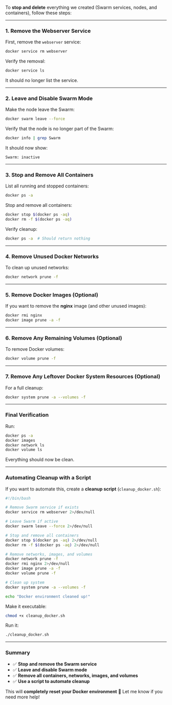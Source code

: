To **stop and delete** everything we created (Swarm services, nodes, and containers), follow these steps:

---

### **1. Remove the Webserver Service**
First, remove the `webserver` service:
```sh
docker service rm webserver
```
Verify the removal:
```sh
docker service ls
```
It should no longer list the service.

---

### **2. Leave and Disable Swarm Mode**
Make the node leave the Swarm:
```sh
docker swarm leave --force
```
Verify that the node is no longer part of the Swarm:
```sh
docker info | grep Swarm
```
It should now show:
```
Swarm: inactive
```

---

### **3. Stop and Remove All Containers**
List all running and stopped containers:
```sh
docker ps -a
```
Stop and remove all containers:
```sh
docker stop $(docker ps -aq)
docker rm -f $(docker ps -aq)
```
Verify cleanup:
```sh
docker ps -a  # Should return nothing
```

---

### **4. Remove Unused Docker Networks**
To clean up unused networks:
```sh
docker network prune -f
```

---

### **5. Remove Docker Images (Optional)**
If you want to remove the **nginx** image (and other unused images):
```sh
docker rmi nginx
docker image prune -a -f
```

---

### **6. Remove Any Remaining Volumes (Optional)**
To remove Docker volumes:
```sh
docker volume prune -f
```

---

### **7. Remove Any Leftover Docker System Resources (Optional)**
For a full cleanup:
```sh
docker system prune -a --volumes -f
```

---

### **Final Verification**
Run:
```sh
docker ps -a
docker images
docker network ls
docker volume ls
```
Everything should now be clean.

---

### **Automating Cleanup with a Script**
If you want to automate this, create a **cleanup script** (`cleanup_docker.sh`):

```sh
#!/bin/bash

# Remove Swarm service if exists
docker service rm webserver 2>/dev/null

# Leave Swarm if active
docker swarm leave --force 2>/dev/null

# Stop and remove all containers
docker stop $(docker ps -aq) 2>/dev/null
docker rm -f $(docker ps -aq) 2>/dev/null

# Remove networks, images, and volumes
docker network prune -f
docker rmi nginx 2>/dev/null
docker image prune -a -f
docker volume prune -f

# Clean up system
docker system prune -a --volumes -f

echo "Docker environment cleaned up!"
```

Make it executable:
```sh
chmod +x cleanup_docker.sh
```
Run it:
```sh
./cleanup_docker.sh
```

---

### **Summary**
- ✅ **Stop and remove the Swarm service**
- ✅ **Leave and disable Swarm mode**
- ✅ **Remove all containers, networks, images, and volumes**
- ✅ **Use a script to automate cleanup**

This will **completely reset your Docker environment** 🚀 Let me know if you need more help!